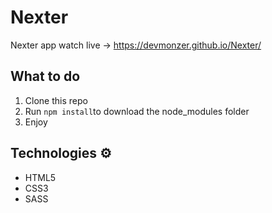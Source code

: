 # Nexter

Nexter app watch live -> https://devmonzer.github.io/Nexter/ 

## What to do 
1. Clone this repo     
2. Run `npm install`to download the node_modules folder   
3. Enjoy 
   
## Technologies ⚙️ 

* HTML5   
* CSS3 
* SASS

 
 
